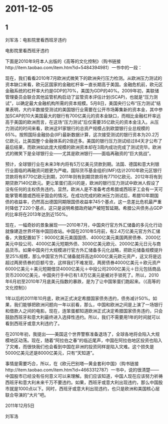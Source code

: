 # 2011-12-05

## 1

刘军洛：电影院里看西班牙违约

电影院里看西班牙违约 

下面是2010年9月本人出版的《高等的文化控制》（购书链接http://item.taobao.com/item.htm?id=5484394981）一书中的一段：

现在，我们看看2010年7月欧洲式微笑下的欧洲央行压力检测。从欧洲压力测试的资本缺口来看，欧元区国家的金融杠杆率一直长期高于美国。金融危机前，欧元区金融系统的杠杆率大约是GDP的70%，美国为GDP的40%。2009年初，美联储管理委员会联合其他监管机构启动了监管资本评估计划(SCAP)，也就是“压力测试”，以确定最大金融机构所需的资本规模。5月8日，美国央行公布“压力测试”结果表明，大约半数接受测试的美国银行业需要在公开市场筹集新的资本金，其中参加SCAP的10大美国最大的银行有700亿美元的资本金缺口，而相比金融杠杆率远高于美国的欧洲而言，在这场“压力测试”后仅需要35亿欧元的资本金注入。从压力测试的时间来看，欧洲这91家银行的总资产规模占到欧盟银行业总规模的65%。按照国际金融协会(IIF)最新数据计算，这次接受测试的银行资本为20.2万亿欧元，比美国整个金融体系的2倍还多。美国的银行压力测试经过84天才公布了最后结果，而欧洲如此庞大规模的欧洲资本却在3周内成功完成了测试完毕。欧洲式的微笑下是全球银行业——尤其是欧洲银行——面临再融资的“巨大挑战”。

预计，全球银行业在未来3年内将有5万亿美元贷款到期。法国、德国和意大利银行业面临的再融资问题更为严峻。国际货币基金组织(IMF)估计2010年欧元区银行贷款将有8770亿欧元到期，2011年则有到期贷款将有7710亿欧元、2012年将有到期贷款7140亿欧元。更让笨蛋们高兴的是，欧洲的银行压力测试中欧洲人假设了没有任何的主权债务违约。显然，欧洲人是不准备考虑希腊或西班牙工会有一天可能掌管希腊或西班牙国会的情况。在成功完成的欧洲压力测试后，希腊10年期国债的收益率，仍然高出德国同期限国债收益率745个基点，这一息差比危机最严重时降低了220个基点，这只是说明希腊政府破产被短暂延期。希腊公共债务占GDP的比率将在2013年达到近150%。

现在，一幅奇妙的景象展现——2010年7月，中国央行官方外汇储备的多元化行动就像建造世界坏账中国回收站。中国在2010年5月前，有2.4万亿美元官方外汇储备，大致配置如下：9000亿美元美国国债、4000亿美元美国两房债券、2000亿美元中投公司、4000亿美元短期外债、3000亿美元欧元、2000亿美元日元与商品货币。如果中国央行大规模进行官方外汇储备多元化战略，把欧元储备规模提升至25%规模，那么中国官方外汇储备就将高达6000亿美元欧元资产，这又将是远超过两房债券的巨额亏空，这样我们不难发现，两房债券4000亿美元＋欧元资产6000亿美元＋美元短期借贷4000亿美元＋中投公司2000亿美元＋日元包括商品货币2000亿美元，中国央行手中已有1.8万亿美元是被对手锁死了。所以，2010年6月初至2010年7月底美元指数的暴跌，是为了让中国笨蛋们跑起来。（《高等的文化控制》）

1年以后的2011年10月底，欧洲正式决定希腊国家债务违约，债务减计50%。如果，我们能够把欧洲问题向一年以前看，那么，中国和欧洲之间是上演了一场银行和借款人之间的电影。现在，连笨蛋都知道欧洲正式决定希腊国家债务违约，只会鼓励西班牙和意大利最终进入选择性违约。所以，我们不需要用1年的时间就可以看到西班牙或意大利违约了。

在2010年初，我提出——美国这个世界警察准备退场了，全球各地将会陷入大规模地区动荡。现在，随着“阿拉伯之春”的临近尾声，中国在阿拉伯地区投资也陷入了灾难，而很快我们也会看到中国在非洲的投资同样是陷入灾难。这个损失是5000亿美元还是8000亿美元，只有“天知道”。

事情是需要巧合，所以，在《欧元巴别塔—黄金套利中国》（购书链接http://item.taobao.com/item.htm?id=4663312787）一书中，说的很清楚——中国股市已经没有任何意义可以来理解。我们应该知道，中国人现在应该努力祈祷西班牙和意大利未来千万不要违约。如果，西班牙或意大利出现违约，那么中国股市就是1000点以下。同时，西班牙或意大利出现违约，也只是欧洲和美国核心层联合导演的“大片”吧。

2011年12月5日

刘军洛

